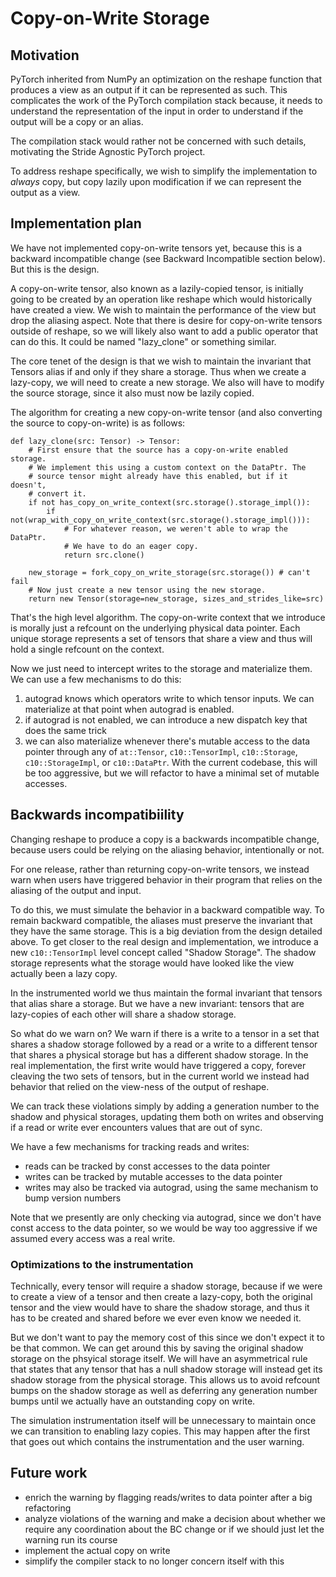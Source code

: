 Copy-on-Write Storage
=====================

Motivation
----------
PyTorch inherited from NumPy an optimization on the reshape function
that produces a view as an output if it can be represented as
such. This complicates the work of the PyTorch compilation stack
because, it needs to understand the representation of the input in
order to understand if the output will be a copy or an alias.

The compilation stack would rather not be concerned with such details,
motivating the Stride Agnostic PyTorch project.

To address reshape specifically, we wish to simplify the
implementation to *always* copy, but copy lazily upon modification if
we can represent the output as a view.

Implementation plan
-------------------
We have not implemented copy-on-write tensors yet, because this is a
backward incompatible change (see Backward Incompatible section
below). But this is the design.

A copy-on-write tensor, also known as a lazily-copied tensor, is
initially going to be created by an operation like reshape which would
historically have created a view. We wish to maintain the performance
of the view but drop the aliasing aspect. Note that there is desire
for copy-on-write tensors outside of reshape, so we will likely also
want to add a public operator that can do this. It could be named
"lazy_clone" or something similar.

The core tenet of the design is that we wish to maintain the invariant
that Tensors alias if and only if they share a storage. Thus when we
create a lazy-copy, we will need to create a new storage. We also will
have to modify the source storage, since it also must now be lazily
copied.

The algorithm for creating a new copy-on-write tensor (and also
converting the source to copy-on-write) is as follows:

```
def lazy_clone(src: Tensor) -> Tensor:
    # First ensure that the source has a copy-on-write enabled storage.
    # We implement this using a custom context on the DataPtr. The
    # source tensor might already have this enabled, but if it doesn't,
    # convert it.
    if not has_copy_on_write_context(src.storage().storage_impl()):
        if not(wrap_with_copy_on_write_context(src.storage().storage_impl())):
            # For whatever reason, we weren't able to wrap the DataPtr.
            # We have to do an eager copy.
            return src.clone()

    new_storage = fork_copy_on_write_storage(src.storage()) # can't fail
    # Now just create a new tensor using the new storage.
    return new Tensor(storage=new_storage, sizes_and_strides_like=src)
```

That's the high level algorithm. The copy-on-write context that we
introduce is morally just a refcount on the underlying physical data
pointer. Each unique storage represents a set of tensors that share a
view and thus will hold a single refcount on the context.

Now we just need to intercept writes to the storage and materialize
them. We can use a few mechanisms to do this:

1) autograd knows which operators write to which tensor inputs. We can
   materialize at that point when autograd is enabled.
2) if autograd is not enabled, we can introduce a new dispatch key
   that does the same trick
3) we can also materialize whenever there's mutable access to the data
   pointer through any of `at::Tensor`, `c10::TensorImpl`,
   `c10::Storage`, `c10::StorageImpl`, or `c10::DataPtr`. With the
   current codebase, this will be too aggressive, but we will refactor
   to have a minimal set of mutable accesses.

Backwards incompatibiility
--------------------------
Changing reshape to produce a copy is a backwards incompatible change,
because users could be relying on the aliasing behavior, intentionally
or not.

For one release, rather than returning copy-on-write tensors, we
instead warn when users have triggered behavior in their program that
relies on the aliasing of the output and input.

To do this, we must simulate the behavior in a backward compatible
way. To remain backward compatible, the aliases must preserve the
invariant that they have the same storage. This is a big deviation
from the design detailed above. To get closer to the real design and
implementation, we introduce a new `c10::TensorImpl` level concept
called "Shadow Storage". The shadow storage represents what the
storage would have looked like the view actually been a lazy copy.

In the instrumented world we thus maintain the formal invariant that
tensors that alias share a storage. But we have a new invariant:
tensors that are lazy-copies of each other will share a shadow
storage.

So what do we warn on? We warn if there is a write to a tensor in a
set that shares a shadow storage followed by a read or a write to a
different tensor that shares a physical storage but has a different
shadow storage. In the real implementation, the first write would have
triggered a copy, forever cleaving the two sets of tensors, but in the
current world we instead had behavior that relied on the view-ness of
the output of reshape.

We can track these violations simply by adding a generation number to
the shadow and physical storages, updating them both on writes and
observing if a read or write ever encounters values that are out of
sync.

We have a few mechanisms for tracking reads and writes:
 * reads can be tracked by const accesses to the data pointer
 * writes can be tracked by mutable accesses to the data pointer
 * writes may also be tracked via autograd, using the same mechanism
   to bump version numbers

Note that we presently are only checking via autograd, since we don't
have const access to the data pointer, so we would be way too
aggressive if we assumed every access was a real write.

### Optimizations to the instrumentation
Technically, every tensor will require a shadow storage, because if we
were to create a view of a tensor and then create a lazy-copy, both
the original tensor and the view would have to share the shadow
storage, and thus it has to be created and shared before we ever even
know we needed it.

But we don't want to pay the memory cost of this since we don't expect
it to be that common. We can get around this by saving the original
shadow storage on the phsyical storage itself. We will have an
asymmetrical rule that states that any tensor that has a null shadow
storage will instead get its shadow storage from the physical
storage. This allows us to avoid refcount bumps on the shadow storage
as well as deferring any generation number bumps until we actually
have an outstanding copy on write.

The simulation instrumentation itself will be unnecessary to maintain
once we can transition to enabling lazy copies. This may happen after
the first that goes out which contains the instrumentation and the
user warning.

Future work
-----------
* enrich the warning by flagging reads/writes to data pointer after a
  big refactoring
* analyze violations of the warning and make a decision about whether
  we require any coordination about the BC change or if we should just
  let the warning run its course
* implement the actual copy on write
* simplify the compiler stack to no longer concern itself with this
